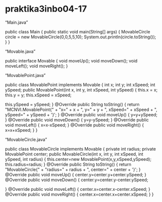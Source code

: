 # praktika3inbo04-17
“Main.java”

public class Main { public static void main(String[] args) { MovableCircle circle = new MovableCircle(0,0,5,5,10); System.out.println(circle.toString()); } }

“Movable.java”

public interface Movable { void moveUp(); void moveDown(); void moveLeft(); void moveRight(); }

“MovablePoint.java”

public class MovablePoint implements Movable { int x; int y; int xSpeed; int ySpeed; public MovablePoint(int x, int y, int xSpeed, int ySpeed) { this.x = x; this.y = y; this.xSpeed = xSpeed;

this.ySpeed = ySpeed; } @Override public String toString() { return "MCNVI.MovablePoint{" + "x=" + x + ", y=" + y + ", xSpeed=" + xSpeed + ", ySpeed=" + ySpeed + '}'; } @Override public void moveUp() { y=y+ySpeed; } @Override public void moveDown() { y=y-ySpeed; } @Override public void moveLeft() { x=x-xSpeed; } @Override public void moveRight() { x=x+xSpeed; } }

“MovableCircle.java”

public class MovableCircle implements Movable { private int radius; private MovablePoint center; public MovableCircle(int x, int y, int xSpeed, int ySpeed, int radius) { this.center=new MovablePoint(x,y,xSpeed,ySpeed); this.radius=radius; } @Override public String toString() { return "MovableCircle{" + "radius=" + radius + ", center=" + center + '}'; } @Override public void moveUp() { center.y=center.y+center.ySpeed; } @Override public void moveDown() { center.y=center.y-center.ySpeed;

} @Override public void moveLeft() { center.x=center.x-center.xSpeed; } @Override public void moveRight() { center.x=center.x+center.xSpeed; } }

